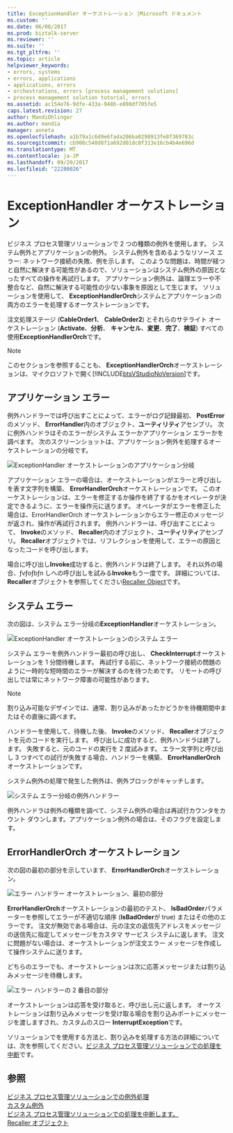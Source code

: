 ```yaml
---
title: ExceptionHandler オーケストレーション |Microsoft ドキュメント
ms.custom: ''
ms.date: 06/08/2017
ms.prod: biztalk-server
ms.reviewer: ''
ms.suite: ''
ms.tgt_pltfrm: ''
ms.topic: article
helpviewer_keywords:
- errors, systems
- errors, applications
- applications, errors
- orchestrations, errors [process management solutions]
- process management solution tutorial, errors
ms.assetid: ac154e76-9dfe-433a-948b-e098df705fe5
caps.latest.revision: 27
author: MandiOhlinger
ms.author: mandia
manager: anneta
ms.openlocfilehash: a1b79a1c6d9e6fada206ba0298913fe8f369783c
ms.sourcegitcommit: cb908c540d8f1a692d01dc8f313e16cb4b4e696d
ms.translationtype: MT
ms.contentlocale: ja-JP
ms.lasthandoff: 09/20/2017
ms.locfileid: "22280026"
---
```

# <a name="the-exceptionhandler-orchestration"></a>ExceptionHandler オーケストレーション
ビジネス プロセス管理ソリューションで 2 つの種類の例外を使用します。 システム例外とアプリケーションの例外。 システム例外を含めるようなリソース エラー: ネットワーク接続の失敗、例を示します。 このような問題は、時間が経つと自然に解決する可能性があるので、ソリューションはシステム例外の原因となったすべての操作を再試行します。 アプリケーション例外は、論理エラーや不整合など、自然に解決する可能性の少ない事象を原因として生じます。 ソリューションを使用して、 **ExceptionHandlerOrch**システムとアプリケーションの両方のエラーを処理するオーケストレーションです。  
  
 注文処理ステージ (**CableOrder1**、 **CableOrder2**) とそれらのサテライト オーケストレーション (**Activate**、**分析**、 **キャンセル**、**変更**、**完了**、**検証**) すべての使用**ExceptionHandlerOrch**です。  
  
> [!NOTE]
>  このセクションを参照することも、 **ExceptionHandlerOrch**オーケストレーションは、マイクロソフトで開く[!INCLUDE[btsVStudioNoVersion](../includes/btsvstudionoversion-md.md)]です。  
  
## <a name="application-errors"></a>アプリケーション エラー  
 例外ハンドラーでは呼び出すことによって、エラーがログ記録最初、 **PostError**のメソッド、 **ErrorHandler**内のオブジェクト、**ユーティリティ**アセンブリ。 次に例外ハンドラはそのエラーがシステム エラーかアプリケーション エラーかを調べます。 次のスクリーンショットは、アプリケーション例外を処理するオーケストレーションの分岐です。  
  
 ![ExceptionHandler オーケストレーションのアプリケーション分岐](../core/media/applicationerrorbranchofexceptionhandler.gif "ApplicationErrorBranchofExceptionHandler")  
  
 アプリケーション エラーの場合は、オーケストレーションがエラーと呼び出しを表す文字列を構築、 **ErrorHandlerOrch**オーケストレーションです。 このオーケストレーションは、エラーを修正するか操作を終了するかをオペレータが決定できるように、エラーを操作元に送ります。 オペレータがエラーを修正した場合は、ErrorHandlerOrch オーケストレーションからエラー修正のメッセージが返され、操作が再試行されます。 例外ハンドラーは、呼び出すことによって、 **Invoke**のメソッド、 **Recaller**内のオブジェクト、**ユーティリティ**アセンブリ。 **Recaller**オブジェクトでは、リフレクションを使用して、エラーの原因となったコードを呼び出します。  
  
 場合に呼び出し**Invoke**成功すると、例外ハンドラは終了します。 それ以外の場合、ƒvƒoƒbƒn しへの呼び出しを試みる**Invoke**もう一度です。 詳細については、 **Recaller**オブジェクトを参照してください[Recaller Object](../core/the-recaller-object.md)です。  
  
## <a name="system-errors"></a>システム エラー  
 次の図は、システム エラー分岐の**ExceptionHandler**オーケストレーション。  
  
 ![ExceptionHandler オーケストレーションのシステム エラー](../core/media/systemerrorbranchofexceptionhandler.gif "SystemErrorBranchofExceptionHandler")  
  
 システム エラーを例外ハンドラー最初の呼び出し、 **CheckInterrupt**オーケストレーションを 1 分間待機します。 再試行する前に、ネットワーク接続の問題のように一時的な短時間のエラーが解決するのを待つためです。 リモートの呼び出しでは常にネットワーク障害の可能性があります。  
  
> [!NOTE]
>  割り込み可能なデザインでは、通常、割り込みがあったかどうかを待機期間中またはその直後に調べます。  
  
 ハンドラーを使用して、待機した後、 **Invoke**のメソッド、 **Recaller**オブジェクトを元のコードを実行します。 呼び出しに成功すると、例外ハンドラは終了します。 失敗すると、元のコードの実行を 2 度試みます。 エラー文字列と呼び出し 3 つすべての試行が失敗する場合、ハンドラーを構築、 **ErrorHandlerOrch**オーケストレーションです。  
  
 システム例外の処理で発生した例外は、例外ブロックがキャッチします。  
  
 ![システム エラー分岐の例外ハンドラー](../core/media/exceptionhandlerofsystemerrorbranch.gif "ExceptionHandlerofSystemErrorBranch")  
  
 例外ハンドラは例外の種類を調べて、システム例外の場合は再試行カウンタをカウント ダウンします。アプリケーション例外の場合は、そのフラグを設定します。  
  
## <a name="the-errorhandlerorch-orchestration"></a>ErrorHandlerOrch オーケストレーション  
 次の図の最初の部分を示しています、 **ErrorHandlerOrch**オーケストレーション。  
  
 ![エラー ハンドラー オーケストレーション、最初の部分](../core/media/errorhandlerfirstpart.gif "ErrorHandlerFirstPart")  
  
 **ErrorHandlerOrch**オーケストレーションの最初のテスト、 **IsBadOrder**パラメーターを参照してエラーが不適切な順序 (**IsBadOrder**が true) またはその他のエラーです。 注文が無効である場合は、元の注文の返信先アドレスをメッセージの送信先に指定してメッセージをカスタマ サービス システムに返します。 注文に問題がない場合は、オーケストレーションが注文エラー メッセージを作成して操作システムに送ります。  
  
 どちらのエラーでも、オーケストレーションは次に応答メッセージまたは割り込みメッセージを待機します。  
  
 ![エラー ハンドラーの 2 番目の部分](../core/media/errorhandlersecondpart.gif "ErrorHandlerSecondPart")  
  
 オーケストレーションは応答を受け取ると、呼び出し元に返します。 オーケストレーションは割り込みメッセージを受け取る場合を割り込みポートにメッセージを渡しますされ、カスタムのスロー **InterruptException**です。  
  
 ソリューションでを使用する方法と、割り込みを処理する方法の詳細については、次を参照してください。[ビジネス プロセス管理ソリューションでの処理を中断](../core/interrupt-handling-in-the-business-process-management-solution.md)です。  
  
## <a name="see-also"></a>参照  
 [ビジネス プロセス管理ソリューションでの例外処理](../core/exception-handling-in-the-business-process-management-solution.md)   
 [カスタム例外](../core/custom-exceptions.md)   
 [ビジネス プロセス管理ソリューションでの処理を中断します。](../core/interrupt-handling-in-the-business-process-management-solution.md)   
 [Recaller オブジェクト](../core/the-recaller-object.md)